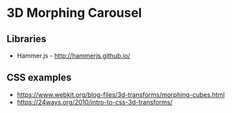 # 3D Morphing Carousel

## Libraries
* Hammer.js - http://hammerjs.github.io/

## CSS examples

* https://www.webkit.org/blog-files/3d-transforms/morphing-cubes.html
* https://24ways.org/2010/intro-to-css-3d-transforms/